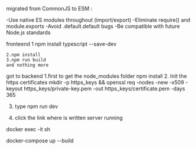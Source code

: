 migrated from CommonJS to ESM :

-Use native ES modules throughout (import/export)
-Eliminate require() and module.exports
-Avoid .default.default bugs
-Be compatible with future Node.js standards

 fronteend
    1 npm install typescript --save-dev

    2.npm install
    3.npm run build 
    and nothing more

got to backend
1.first to get the node_modules folder
    npm install
2. Init the https certificates
    mkdir -p https_keys && openssl req -nodes -new -x509 -keyout https_keys/private-key.pem -out https_keys/certificate.pem -days 365

3. type
    npm run dev

4. click the link where is written server running




docker exec -it <frontend-container-id> sh

docker-compose up --build